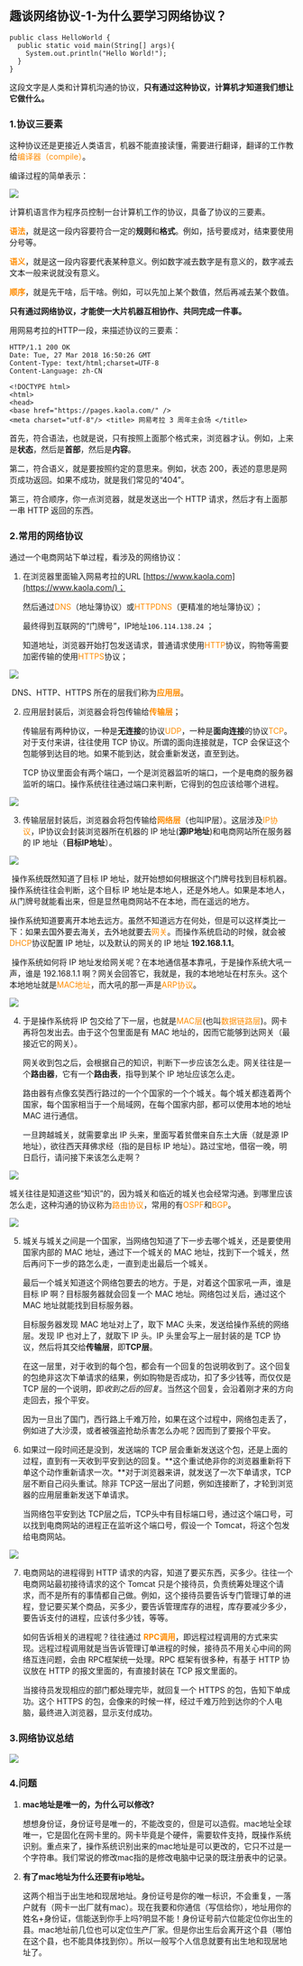 ## 趣谈网络协议-1-为什么要学习网络协议？

```
public class HelloWorld {
  public static void main(String[] args){
    System.out.println("Hello World!");
  }
}
```

这段文字是人类和计算机沟通的协议，**只有通过这种协议，计算机才知道我们想让它做什么。**



### 1.协议三要素

这种协议还是更接近人类语言，机器不能直接读懂，需要进行翻译，翻译的工作教给<font color=#FF8C00>编译器（compile）</font>。

编译过程的简单表示：

![](images/NetworkProtocol-01-01.png)

计算机语言作为程序员控制一台计算机工作的协议，具备了协议的三要素。

<font color=#FF8C00>**语法**</font>，就是这一段内容要符合一定的**规则**和**格式**。例如，括号要成对，结束要使用分号等。 

<font color=#FF8C00>**语义**</font>，就是这一段内容要代表某种意义。例如数字减去数字是有意义的，数字减去文本一般来说就没有意义。 

<font color=#FF8C00>**顺序**</font>，就是先干啥，后干啥。例如，可以先加上某个数值，然后再减去某个数值。 



**只有通过网络协议，才能使一大片机器互相协作、共同完成一件事。**

用网易考拉的HTTP一段，来描述协议的三要素：

```
HTTP/1.1 200 OK
Date: Tue, 27 Mar 2018 16:50:26 GMT
Content-Type: text/html;charset=UTF-8
Content-Language: zh-CN
 
<!DOCTYPE html>
<html>
<head>
<base href="https://pages.kaola.com/" />
<meta charset="utf-8"/> <title> 网易考拉 3 周年主会场 </title>
```

首先，符合语法，也就是说，只有按照上面那个格式来，浏览器才认。例如，上来是**状态**，然后是**首部**，然后是**内容**。 

第二，符合语义，就是要按照约定的意思来。例如，状态 200，表述的意思是网页成功返回。如果不成功，就是我们常见的“404”。 

第三，符合顺序，你一点浏览器，就是发送出一个 HTTP 请求，然后才有上面那一串 HTTP 返回的东西。 



### 2.常用的网络协议

通过一个电商网站下单过程，看涉及的网络协议：

1. 在浏览器里面输入网易考拉的URL [https://www.kaola.com](https://www.kaola.com/)；

   然后通过<font color=#FF8C00>DNS</font>（地址簿协议）或<font color=#FF8C00>HTTPDNS</font>（更精准的地址簿协议）；

   最终得到互联网的“门牌号”，IP地址`106.114.138.24` ；

   知道地址，浏览器开始打包发送请求，普通请求使用<font color=#FF8C00>HTTP</font>协议，购物等需要加密传输的使用<font color=#FF8C00>HTTPS</font>协议；

![](images/NetworkProtocol-01-03.jpg)

​	DNS、HTTP、HTTPS 所在的层我们称为<font color=#FF8C00>**应用层**</font>。

2. 应用层封装后，浏览器会将包传输给<font color=#FF8C00>**传输层**</font>；

   传输层有两种协议，一种是**无连接**的协议<font color=#FF8C00>UDP</font>，一种是**面向连接**的协议<font color=#FF8C00>TCP</font>。对于支付来讲，往往使用 TCP 协议。所谓的面向连接就是，TCP 会保证这个包能够到达目的地。如果不能到达，就会重新发送，直至到达。

   TCP 协议里面会有两个端口，一个是浏览器监听的端口，一个是电商的服务器监听的端口。操作系统往往通过端口来判断，它得到的包应该给哪个进程。

![](images/NetworkProtocol-01-04.jpg)

3. 传输层层封装后，浏览器会将包传输给<font color=#FF8C00>**网络层**</font>（也叫IP层）。这层涉及<font color=#FF8C00>IP协议</font>，IP协议会封装浏览器所在机器的 IP 地址(**源IP地址**)和电商网站所在服务器的 IP 地址（**目标IP地址**）。

![](images\NetworkProtocol-01-05.jpg)

​	操作系统既然知道了目标 IP 地址，就开始想如何根据这个门牌号找到目标机器。操作系统往往会判断，这个目标 IP 地址是本地人，还是外地人。如果是本地人，从门牌号就能看出来，但是显然电商网站不在本地，而在遥远的地方。 

​	操作系统知道要离开本地去远方。虽然不知道远方在何处，但是可以这样类比一下：如果去国外要去海关，去外地就要去<font color=#FF8C00>网关</font>。而操作系统启动的时候，就会被 <font color=#FF8C00>DHCP</font>协议配置 IP 地址，以及默认的网关的 IP 地址 **192.168.1.1**。 

​	操作系统如何将 IP 地址发给网关呢？在本地通信基本靠吼，于是操作系统大吼一声，谁是 192.168.1.1 啊？网关会回答它，我就是，我的本地地址在村东头。这个本地地址就是<font color=#FF8C00>MAC地址</font>，而大吼的那一声是<font color=#FF8C00>ARP协议</font>。 

![](images/NetworkProtocol-01-06.jpg)

4. 于是操作系统将 IP 包交给了下一层，也就是<font color=#FF8C00>MAC层</font>(也叫<font color=#FF8C00>数据链路层</font>)。网卡再将包发出去。由于这个包里面是有 MAC 地址的，因而它能够到达网关（最接近它的网关）。 

   网关收到包之后，会根据自己的知识，判断下一步应该怎么走。网关往往是一个**路由器**，它有一个**路由表**，指导到某个 IP 地址应该怎么走。 

   路由器有点像玄奘西行路过的一个个国家的一个个城关。每个城关都连着两个国家，每个国家相当于一个局域网，在每个国家内部，都可以使用本地的地址 MAC 进行通信。 

   一旦跨越城关，就需要拿出 IP 头来，里面写着贫僧来自东土大唐（就是源 IP 地址），欲往西天拜佛求经（指的是目标 IP 地址）。路过宝地，借宿一晚，明日启行，请问接下来该怎么走啊？ 

![](images/NetworkProtocol-01-07.jpg)

​	城关往往是知道这些“知识”的，因为城关和临近的城关也会经常沟通。到哪里应该怎么走，这种沟通的协议称为<font color=#FF8C00>路由协议</font>，常用的有<font color=#FF8C00>OSPF</font>和<font color=#FF8C00>BGP</font>。﻿

![](images/NetworkProtocol-01-08.jpg)

5. 城关与城关之间是一个国家，当网络包知道了下一步去哪个城关，还是要使用国家内部的 MAC 地址，通过下一个城关的 MAC 地址，找到下一个城关，然后再问下一步的路怎么走，一直到走出最后一个城关。 

   最后一个城关知道这个网络包要去的地方。于是，对着这个国家吼一声，谁是目标 IP 啊？目标服务器就会回复一个 MAC 地址。网络包过关后，通过这个 MAC 地址就能找到目标服务器。 

   目标服务器发现 MAC 地址对上了，取下 MAC 头来，发送给操作系统的网络层。发现 IP 也对上了，就取下 IP 头。IP 头里会写上一层封装的是 TCP 协议，然后将其交给**传输层**，即**TCP层**。 

   在这一层里，对于收到的每个包，都会有一个回复的包说明收到了。这个回复的包绝非这次下单请求的结果，例如购物是否成功，扣了多少钱等，而仅仅是 TCP 层的一个说明，即*收到之后的回复*。当然这个回复，会沿着刚才来的方向走回去，报个平安。 

   因为一旦出了国门，西行路上千难万险，如果在这个过程中，网络包走丢了，例如进了大沙漠，或者被强盗抢劫杀害怎么办呢？因而到了要报个平安。 

6. 如果过一段时间还是没到，发送端的 TCP 层会重新发送这个包，还是上面的过程，直到有一天收到平安到达的回复。**这个重试绝非你的浏览器重新将下单这个动作重新请求一次。**对于浏览器来讲，就发送了一次下单请求，TCP 层不断自己闷头重试。除非 TCP这一层出了问题，例如连接断了，才轮到浏览器的应用层重新发送下单请求。 

   当网络包平安到达 TCP层之后，TCP头中有目标端口号，通过这个端口号，可以找到电商网站的进程正在监听这个端口号，假设一个 Tomcat，将这个包发给电商网站。 

![](images/NetworkProtocol-01-09.jpg)

7. 电商网站的进程得到 HTTP 请求的内容，知道了要买东西，买多少。往往一个电商网站最初接待请求的这个 Tomcat 只是个接待员，负责统筹处理这个请求，而不是所有的事情都自己做。例如，这个接待员要告诉专门管理订单的进程，登记要买某个商品，买多少，要告诉管理库存的进程，库存要减少多少，要告诉支付的进程，应该付多少钱，等等。 

   如何告诉相关的进程呢？往往通过<font color=#FF8C00> **RPC调用**</font>，即远程过程调用的方式来实现。远程过程调用就是当告诉管理订单进程的时候，接待员不用关心中间的网络互连问题，会由 RPC框架统一处理。RPC 框架有很多种，有基于 HTTP 协议放在 HTTP 的报文里面的，有直接封装在 TCP 报文里面的。 

   当接待员发现相应的部门都处理完毕，就回复一个 HTTPS 的包，告知下单成功。这个 HTTPS 的包，会像来的时候一样，经过千难万险到达你的个人电脑，最终进入浏览器，显示支付成功。 



### 3.网络协议总结



![](images/NetworkProtocol-01-10.jpg)



### 4.问题

1. **mac地址是唯一的，为什么可以修改?**  

   想想身份证，身份证号是唯一的，不能改变的，但是可以造假。mac地址全球唯一，它是固化在网卡里的。网卡毕竟是个硬件，需要软件支持，既操作系统识别。重点来了，操作系统识别出来的mac地址是可以更改的，它只不过是一个字符串。我们常说的修改mac指的是修改电脑中记录的既注册表中的记录。

2. **有了mac地址为什么还要有ip地址。**  

   这两个相当于出生地和现居地址。身份证号是你的唯一标识，不会重复，一落户就有（网卡一出厂就有mac）。现在我要和你通信（写信给你），地址用你的姓名+身份证，信能送到你手上吗?明显不能！身份证号前六位能定位你出生的县。mac地址前几位也可以定位生产厂家。但是你出生后会离开这个县（哪怕在这个县，也不能具体找到你）。所以一般写个人信息就要有出生地和现居地址了。